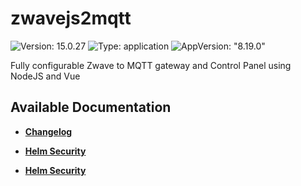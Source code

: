 # zwavejs2mqtt

![Version: 15.0.27](https://img.shields.io/badge/Version-15.0.27-informational?style=flat-square) ![Type: application](https://img.shields.io/badge/Type-application-informational?style=flat-square) ![AppVersion: "8.19.0"](https://img.shields.io/badge/AppVersion-"8.19.0"-informational?style=flat-square)

Fully configurable Zwave to MQTT gateway and Control Panel using NodeJS and Vue

## Available Documentation

- [**Changelog**](CHANGELOG)

- [**Helm Security**](container-security)

- [**Helm Security**](helm-security)

